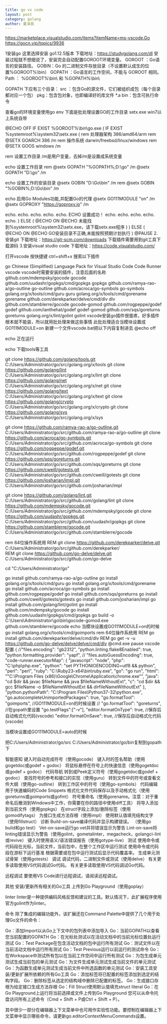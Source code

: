 ```yaml
---
title: go vs code
layout: post
category: golang
author: 夏泽民
---
```

https://marketplace.visualstudio.com/items?itemName=ms-vscode.Go
https://gocn.vip/topics/9936

1安装go
这里选择安装 go1.12.5版本
下载地址：https://studygolang.com/dl
安装过程就不想细说了，安装完会自动配置GOROOT环境变量。
GOROOT ：Go语言的安装路径。
GOBIN：Go 的二进制文件存放目录（不设置默认成生的位置%GOROOT%\bin）
GOPATH ：Go语言的工作空间，不能与 GOROOT 相同。
Path ： %GOROOT%\bin\ 和 %GOPATH%\bin\

GOPATH 下应有三个目录：
src ：包含Go的源文件，它们被组织成包（每个目录都对应一个包）
pkg：包含包对象，也即编译好的库文件 *.a
bin：包含可执行命令

查看go的环境变量使用go env
下面是批处理设置GO的工作目录 setx.exe win7以上系统自带

@ECHO OFF 
IF EXIST %GOROOT%\bin\go.exe ( 
IF EXIST %systemroot%\system32\setx.exe ( 
rem 处理器架构 386/amd64/arm
rem @SETX GOARCH 386 /m 
rem 操作系统 darwin/freebsd/linux/windows
rem @SETX GOOS windows /m

rem 设置工作目录   /m是用户变量，去掉/m是设置成系统变量

echo 设置工作目录
rem @setx GOPATH "%GOPATH%;D:\go" /m
@setx GOPATH "D:\go" /m

echo 设置工作的安装目录 
@setx GOBIN "D:\Go\bin" /m
rem @setx GOBIN "%GOBIN%;D:\Go\bin" /m


echo 启用Go Modules功能,并配置Go的代理
@setx GO111MODULE "on" /m
@setx GOPROXY "https://goproxy.io" /m



echo.
echo.
echo.
echo.
echo.
ECHO    设置成功！
echo.
echo.
echo.
echo.
echo.
) ELSE ( 
@ECHO ON 
@ECHO 未能找到%systemroot%\system32\setx.exe，请下载setx.exe程序 
) 
) ELSE ( 
@ECHO ON 
@ECHO GO安装目录不正确,未能按照预期计划执行
) 
@PAUSE 
2.安装git
下载地址：https://git-scm.com/downloads
下载插件需要用到git工具下载源码
3.安装visual studio code
下载地址：https://code.visualstudio.com/

打开vscode 按快捷键 ctrl+shift+x 搜索以下插件

go
Chinese (Simplified) Language Pack for Visual Studio Code
Code Runner
vscode
vscode时需要安装的插件，注意后面的名称
github.com/mdempsky/gocode          gocode
github.com/uudashr/gopkgs/cmd/gopkgs    gopkgs
github.com/ramya-rao-a/go-outline   go-outline
github.com/acroca/go-symbols        go-symbols
golang.org/x/tools/cmd/guru         guru
golang.org/x/tools/cmd/gorename     gorename
github.com/derekparker/delve/cmd/dlv    dlv
github.com/stamblerre/gocode        gocode-gomod
github.com/rogpeppe/godef       godef
github.com/ianthehat/godef          godef-gomod
github.com/sqs/goreturns        goreturns
golang.org/x/lint/golint        golint
vscode安装go插件很蛋疼，好多插件根本就不能装，所以就用批处理来做这些事情
此批处理适合当模块设置成GO111MODULE=on
新建一个文件vscode.bat把以下内容复制进去
@echo off

echo 正在运行




echo 下载tools等工具


git clone https://github.com/golang/tools.git C:/Users/Administrator/go/src/golang.org/x/tools
git clone https://github.com/golang/lint C:/Users/Administrator/go/src/golang.org/x/lint
git clone https://github.com/golang/net C:/Users/Administrator/go/src/golang.org/x/net
git clone https://github.com/golang/text C:/Users/Administrator/go/src/golang.org/x/text
git clone https://github.com/golang/crypto C:/Users/Administrator/go/src/golang.org/x/crypto
git clone https://github.com/golang/sys C:/Users/Administrator/go/src/golang.org/x/sys


git clone https://github.com/ramya-rao-a/go-outline.git C:/Users/Administrator/go/src/github.com/ramya-rao-a/go-outline
git clone https://github.com/acroca/go-symbols.git C:/Users/Administrator/go/src/github.com/acroca/go-symbols
git clone https://github.com/rogpeppe/godef.git C:/Users/Administrator/go/src/github.com/rogpeppe/godef
git clone https://github.com/sqs/goreturns.git C:/Users/Administrator/go/src/github.com/sqs/goreturns
git clone https://github.com/cweill/gotests.git C:/Users/Administrator/go/src/github.com/cweill/gotests
git clone https://github.com/josharian/impl.git C:/Users/Administrator/go/src/github.com/josharian/impl

git clone https://github.com/golang/lint.git C:/Users/Administrator/go/src/github.com/golang/lint
git clone https://github.com/mdempsky/gocode.git C:/Users/Administrator/go/src/github.com/mdempsky/gocode
git clone https://github.com/uudashr/gopkgs.git C:/Users/Administrator/go/src/github.com/uudashr/gopkgs
git clone https://github.com/stamblerre/gocode.git C:/Users/Administrator/go/src/github.com/stamblerre/gocode



rem 64位操作系统用
REM  git clone  https://github.com/derekparker/delve.git  C:/Users/Administrator/go/src/github.com/derekparker/  
REM  git clone https://github.com/go-delve/delve.git C:/Users/Administrator/go/src/github.com/go-delve






cd "C:/Users/Administrator/go"

go install github.com/ramya-rao-a/go-outline
go install golang.org/x/tools/cmd/guru
go install golang.org/x/tools/cmd/gorename
go install github.com/acroca/go-symbols
go install github.com/rogpeppe/godef
go install github.com/sqs/goreturns
go install github.com/cweill/gotests/gotests
go install github.com/josharian/impl
go install github.com/golang/lint/golint
go install github.com/mdempsky/gocode
go install github.com/uudashr/gopkgs/cmd/gopkgs
go build -o C:\\Users\\Administrator\\go\\bin\\gocode-gomod.exe github.com/stamblerre/gocode
echo 当模块设置成GO111MODULE=on的时候
go install golang.org/x/tools/cmd/goimports
rem 64位操作系统用
REM go install github.com/derekparker/delve/cmd/dlv
REM go get -v -u  https://github.com/go-delve/delve/delve/cmd/dlv
 @cmd.exe
pause
vscode配置
{
  //"files.encoding": "gb2312",
  "python.linting.flake8Enabled": true,
  "python.formatting.provider": "yapf",
  // "files.autoGuessEncoding": true,
  "code-runner.executorMap": {
    "javascript": "node",
    "php": "C:\\php\\php.exe",
    "python": "set PYTHONIOENCODING=utf8 && python",
    "perl": "perl",
    "ruby": "C:\\Ruby23-x64\\bin\\ruby.exe",
    "go": "go run",
    "html": "\"C:\\Program Files (x86)\\Google\\Chrome\\Application\\chrome.exe\"",
    "java": "cd $dir && javac $fileName && java $fileNameWithoutExt",
    "c": "cd $dir && gcc $fileName -o $fileNameWithoutExt && $dir$fileNameWithoutExt"
  },
  "python.pythonPath": "C:\\Program Files\\Python37-32\\python.exe",
  "go.autocompleteUnimportedPackages": true,
  "go.formatTool": "goimports", //GO111MODULE=on的时候设置
// "go.formatTool": "goreturns", //在gopath里设置
"go.testFlags":["-v"],
  "editor.formatOnType": true, //保存后自动格式化代码(vscode)
  "editor.formatOnSave": true, //保存后自动格式化代码(vscode)
  
当模块设置成GO111MODULE=auto的时候

把C:/Users/Administrator/go/src C:/Users/Administrator/go/bin复制到gopath下
<!-- more -->
智能感知
键入时自动完成符号（使用gocode）
键入时的签名帮助（使用gogetdoc或godef + godoc）
将鼠标悬停在符号上的快速信息（使用gogetdoc或godef + godoc）
代码导航
转到或Peek定义符号（使用gogetdoc或godef + godoc）
查找符号的参考和接口的实现（使用guru）
转到文件中的符号或查看文件大纲（使用go-outline）
转到工作区中的符号（使用go-symbols）
代码编辑
用于快速编码的Code Snippets
格式化文件代码保存以及手动格式化（使用goreturns或goimports或gofmt）
符号重命名（使用gorename。注意：对于重命名后撤消到Windows中工作，你需要在你的路径中使用diff工具）
将导入添加到当前文件（使用gopkgs）
在struct字段上添加/删除标签（使用gomodifytags）
为接口生成方法存根（使用impl）
使用默认值填充结构文字（使用fillstruct）
诊断
Build-on-save编译代码并显示构建错误。 （使用go build和go test）
Vet-on-save运行go vet并将错误显示为警告
Lint-on-save将linting错误显示为警告（使用golint，gometalinter，megacheck，golangci-lint或revive）
键入时使用语义/语法错误报告（使用gotype-live）
测试
使用命令或代码段在光标，当前文件，当前包中，在整个工作区中运行测试
使用命令或代码段在游标下运行基准
根据需要或在包中运行测试后显示代码覆盖率。
生成单元测试骨架（使用gotests）
调试
调试代码，二进制文件或测试（使用delve）
有关更多读取使用VS代码调试Go代码。
有关更多读取使用VS代码调试Go代码。

远程调试
要使用VS Code进行远程调试，请阅读远程调试。

其他
安装/更新所有相关的Go工具
上传到Go Playground（使用goplay）

linter
linter是一种提供编码风格反馈和建议的工具。默认情况下，此扩展程序使用官方golint作为linter。

命令
除了集成的编辑功能外，该扩展还在Command Palette中提供了几个用于处理Go文件的命令：

Go：添加Import以从Go上下文中的包列表中添加导入
Go：当前GOPATH以查看您当前配置的GOPATH
Go：在光标处测试以在活动文档中的当前光标位置处运行测试
Go：Test Package在包含活动文档的包中运行所有测试
Go：测试文件以在当前活动文档中运行所有测试
Go：Test Previous运行以前运行的测试命令
Go：在Workspace中测试所有包以在当前工作空间中运行所有测试
Go：为包生成单元测试生成当前包的单元测试
Go：为文件生成单元测试生成当前文件的单元测试
Go：为函数生成单元测试生成当前文件中所选函数的单元测试
Go：安装工具安装/更新扩展所依赖的所有Go工具
Go：添加标签将已配置的标签添加到选定的结构字段。
Go：删除标签从选定的结构域中删除已配置的标签。
Go：生成接口存根为给定接口生成方法存根
Go：Fill Struct使用默认值填充struct literal
Go：在Go Playground上运行将当前选择或文件上传到Go Playground
您可以从命令托盘访问所有上述命令（Cmd + Shift + P或Ctrl + Shift + P）。

其中很少一部分在编辑器上下文菜单中也可用作实验性功能。要控制在编辑器上下文菜单中显示哪些命令，请更新go.editorContextMenuCommands设置。